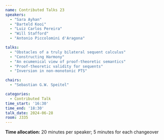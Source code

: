 ```yaml
---
name: Contributed Talks 23
speakers: 
  - "Sara Ayhan"
  - "Barteld Kooi"
  - "Luiz Carlos Pereira"
  - "Will Stafford"
  - "Antonio Piccolomini d'Aragona"

talks: 
  - "Obstacles of a truly bilateral sequent calculus"
  - "Constructing Harmony"
  - "An ecumenical view of proof-theoretic semantics"
  - "Proof-theoretic validity for sequents"
  - "Inversion in non-monotonic PTS"

chairs:
  - "Sebastian G.W. Speitel"

categories:
  - Contributed Talk
time_start: '16:30'
time_end: '18:30'
talk_date: 2024-06-28
room: J335
---
```

**Time allocation:** 20 minutes per speaker; 5 minutes for each changeover
